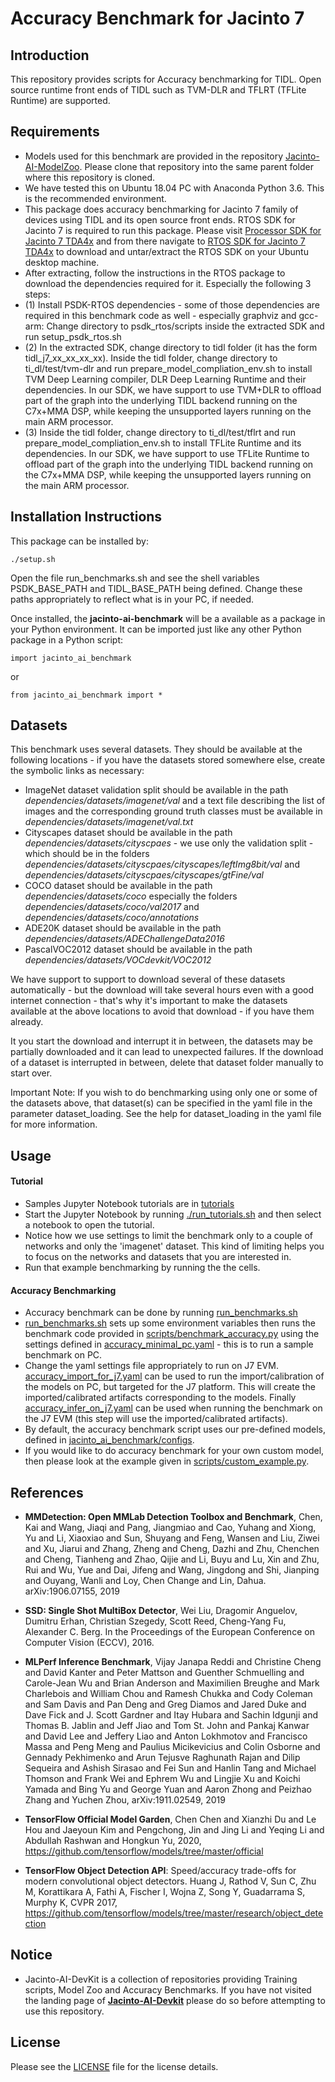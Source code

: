 # Accuracy Benchmark for Jacinto 7


## Introduction
This repository provides scripts for Accuracy benchmarking for TIDL. Open source runtime front ends of TIDL such as TVM-DLR and TFLRT (TFLite Runtime) are supported.


## Requirements 
- Models used for this benchmark are provided in the repository [Jacinto-AI-ModelZoo](https://bitbucket.itg.ti.com/projects/JACINTO-AI/repos/jacinto-ai-modelzoo/browse). Please clone that repository into the same parent folder where this repository is cloned.
- We have tested this on Ubuntu 18.04 PC with Anaconda Python 3.6. This is the recommended environment.
- This package does accuracy benchmarking for Jacinto 7 family of devices using TIDL and its open source front ends. RTOS SDK for Jacinto 7 is required to run this package. Please visit [Processor SDK for Jacinto 7 TDA4x](https://www.ti.com/tool/PROCESSOR-SDK-J721E) and from there navigate to [RTOS SDK for Jacinto 7 TDA4x](https://www.ti.com/tool/download/PROCESSOR-SDK-RTOS-J721E) to download and untar/extract the RTOS SDK on your Ubuntu desktop machine.
- After extracting, follow the instructions in the RTOS package to download the dependencies required for it. Especially the following 3 steps:
- (1) Install PSDK-RTOS dependencies - some of those dependencies are required in this benchmark code as well - especially graphviz and gcc-arm: Change directory to psdk_rtos/scripts inside the extracted SDK and run setup_psdk_rtos.sh
- (2) In the extracted SDK, change directory to tidl folder (it has the form tidl_j7_xx_xx_xx_xx). Inside the tidl folder, change directory to ti_dl/test/tvm-dlr and run prepare_model_compliation_env.sh to install TVM Deep Learning compiler, DLR Deep Learning Runtime and their dependencies. In our SDK, we have support to use TVM+DLR to offload part of the graph into the underlying TIDL backend running on the C7x+MMA DSP, while keeping the unsupported layers running on the main ARM processor. 
- (3) Inside the tidl folder, change directory to ti_dl/test/tflrt and run prepare_model_compliation_env.sh to install TFLite Runtime and its dependencies. In our SDK, we have support to use TFLite Runtime to offload part of the graph into the underlying TIDL backend running on the C7x+MMA DSP, while keeping the unsupported layers running on the main ARM processor. 


## Installation Instructions
This package can be installed by:
```
./setup.sh
```

Open the file run_benchmarks.sh and see the shell variables PSDK_BASE_PATH and TIDL_BASE_PATH being defined. Change these paths appropriately to reflect what is in your PC, if needed.

Once installed, the **jacinto-ai-benchmark** will be a available as a package in your Python environment. It can be imported just like any other Python package in a Python script:<br>
```
import jacinto_ai_benchmark
```
or
```
from jacinto_ai_benchmark import *
```

## Datasets
This benchmark uses several datasets. They should be available at the following locations - if you have the datasets stored somewhere else, create the symbolic links as necessary:
- ImageNet dataset validation split should be available in the path *dependencies/datasets/imagenet/val* and a text file describing the list of images and the corresponding ground truth classes must be available in *dependencies/datasets/imagenet/val.txt*
- Cityscapes dataset should be available in the path *dependencies/datasets/cityscpaes* - we use only the validation split - which should be in the folders *dependencies/datasets/cityscpaes/cityscapes/leftImg8bit/val* and *dependencies/datasets/cityscpaes/cityscapes/gtFine/val*
- COCO dataset should be available in the path *dependencies/datasets/coco* especially the folders *dependencies/datasets/coco/val2017* and *dependencies/datasets/coco/annotations*
- ADE20K dataset should be available in the path *dependencies/datasets/ADEChallengeData2016*
- PascalVOC2012 dataset should be available in the path *dependencies/datasets/VOCdevkit/VOC2012*

We have support to support to download several of these datasets automatically - but the download will take several hours even with a good internet connection - that's why it's important to make the datasets available at the above locations to avoid that download - if you have them already.

It you start the download and interrupt it in between, the datasets may be partially downloaded and it can lead to unexpected failures. If the download of a dataset is interrupted in between, delete that dataset folder manually to start over.

Important Note: If you wish to do benchmarking using only one or some of the datasets above, that dataset(s) can be specified in the yaml file in the parameter dataset_loading. See the help for dataset_loading in the yaml file for more information. 

## Usage

#### Tutorial
- Samples Jupyter Notebook tutorials are in [tutorials](./tutorials)
- Start the Jupyter Notebook by running [./run_tutorials.sh](./run_tutorials.sh) and then select a notebook to open the tutorial.
- Notice how we use settings to limit the benchmark only to a couple of networks and only the 'imagenet' dataset. This kind of limiting helps you to focus on the networks and datasets that you are interested in.
- Run that example benchmarking by running the the cells. 

#### Accuracy Benchmarking
- Accuracy benchmark can be done by running [run_benchmarks.sh](./run_benchmarks.sh)
- [run_benchmarks.sh](../run_benchmarks.sh) sets up some environment variables then runs the benchmark code provided in [scripts/benchmark_accuracy.py](./scripts/benchmark_accuracy.py) using the settings defined in [accuracy_minimal_pc.yaml](accuracy_minimal_pc.yaml) - this is to run a sample benchmark on PC. 
- Change the yaml settings file appropriately to run on J7 EVM. [accuracy_import_for_j7.yaml](./accuracy_import_for_j7.yaml) can be used to run the import/calibration of the models on PC, but targeted for the J7 platform. This will create the imported/calibrated artifacts corresponding to the models. Finally [accuracy_infer_on_j7.yaml](./accuracy_infer_on_j7.yaml) can be used when running the benchmark on the J7 EVM (this step will use the imported/calibrated artifacts).
- By default, the accuracy benchmark script uses our pre-defined models, defined in [jacinto_ai_benchmark/configs](./jacinto_ai_benchmark/configs).
- If you would like to do accuracy benchmark for your own custom model, then please look at the example given in [scripts/custom_example.py](./scripts/custom_example.py).


## References
- **MMDetection: Open MMLab Detection Toolbox and Benchmark**, Chen, Kai and Wang, Jiaqi and Pang, Jiangmiao and Cao, Yuhang and Xiong, Yu and Li, Xiaoxiao and Sun, Shuyang and Feng, Wansen and Liu, Ziwei and Xu, Jiarui and Zhang, Zheng and Cheng, Dazhi and Zhu, Chenchen and Cheng, Tianheng and Zhao, Qijie and Li, Buyu and Lu, Xin and Zhu, Rui and Wu, Yue and Dai, Jifeng and Wang, Jingdong and Shi, Jianping and Ouyang, Wanli and Loy, Chen Change and Lin, Dahua. arXiv:1906.07155, 2019 <br>

- **SSD: Single Shot MultiBox Detector**, Wei Liu, Dragomir Anguelov, Dumitru Erhan, Christian Szegedy, Scott Reed, Cheng-Yang Fu, Alexander C. Berg. In the Proceedings of the European Conference on Computer Vision (ECCV), 2016. <br>

- **MLPerf Inference Benchmark**, Vijay Janapa Reddi and Christine Cheng and David Kanter and Peter Mattson and Guenther Schmuelling and Carole-Jean Wu and Brian Anderson and Maximilien Breughe and Mark Charlebois and William Chou and Ramesh Chukka and Cody Coleman and Sam Davis and Pan Deng and Greg Diamos and Jared Duke and Dave Fick and J. Scott Gardner and Itay Hubara and Sachin Idgunji and Thomas B. Jablin and Jeff Jiao and Tom St. John and Pankaj Kanwar and David Lee and Jeffery Liao and Anton Lokhmotov and Francisco Massa and Peng Meng and Paulius Micikevicius and Colin Osborne and Gennady Pekhimenko and Arun Tejusve Raghunath Rajan and Dilip Sequeira and Ashish Sirasao and Fei Sun and Hanlin Tang and Michael Thomson and Frank Wei and Ephrem Wu and Lingjie Xu and Koichi Yamada and Bing Yu and George Yuan and Aaron Zhong and Peizhao Zhang and Yuchen Zhou, arXiv:1911.02549, 2019 <br>

- **TensorFlow Official Model Garden**, Chen Chen and Xianzhi Du and Le Hou and Jaeyoun Kim and Pengchong, Jin and Jing Li and Yeqing Li and Abdullah Rashwan and Hongkun Yu, 2020, https://github.com/tensorflow/models/tree/master/official <br>

- **TensorFlow Object Detection API**: Speed/accuracy trade-offs for modern convolutional object detectors. Huang J, Rathod V, Sun C, Zhu M, Korattikara A, Fathi A, Fischer I, Wojna Z, Song Y, Guadarrama S, Murphy K, CVPR 2017, https://github.com/tensorflow/models/tree/master/research/object_detection <br>


## Notice
- Jacinto-AI-DevKit is a collection of repositories providing Training scripts, Model Zoo and Accuracy Benchmarks. If you have not visited the landing page of [**Jacinto-AI-Devkit**](https://github.com/TexasInstruments/jacinto-ai-devkit) please do so before attempting to use this repository.


## License
Please see the [LICENSE](./LICENSE) file for the license details.
